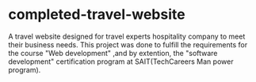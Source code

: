 # completed-travel-website
 A travel website designed for travel experts hospitality company to meet their business needs. This project was done to fulfill the requirements for the course "Web development" ,and by extention, the "software development" certification program at SAIT(TechCareers Man power program).
